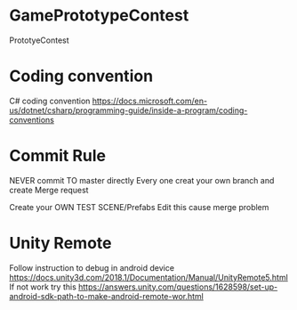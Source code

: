 # GamePrototypeContest
PrototyeContest

# Coding convention
C# coding convention
https://docs.microsoft.com/en-us/dotnet/csharp/programming-guide/inside-a-program/coding-conventions 

# Commit Rule
NEVER commit TO master directly
Every one creat your own branch and create Merge request

Create your OWN TEST SCENE/Prefabs Edit this cause merge problem

# Unity Remote
Follow instruction to debug in android device
https://docs.unity3d.com/2018.1/Documentation/Manual/UnityRemote5.html
If not work try this
https://answers.unity.com/questions/1628598/set-up-android-sdk-path-to-make-android-remote-wor.html